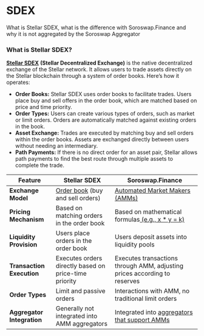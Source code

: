 # SDEX

What is Stellar SDEX, what is the difference with Soroswap.Finance and why it is not aggregated by the Soroswap Aggregator

### What is Stellar SDEX?

[**Stellar SDEX**](https://developers.stellar.org/docs/learn/encyclopedia/sdex) **(Stellar Decentralized Exchange)** is the native decentralized exchange of the Stellar network. It allows users to trade assets directly on the Stellar blockchain through a system of order books. Here’s how it operates:

* **Order Books:** Stellar SDEX uses order books to facilitate trades. Users place buy and sell offers in the order book, which are matched based on price and time priority.
* **Order Types:** Users can create various types of orders, such as market or limit orders. Orders are automatically matched against existing orders in the book.
* **Asset Exchange:** Trades are executed by matching buy and sell orders within the order books. Assets are exchanged directly between users without needing an intermediary.
* **Path Payments:** If there is no direct order for an asset pair, Stellar allows path payments to find the best route through multiple assets to complete the trade.

| Feature                    | Stellar SDEX                                                                                                                                          | Soroswap.Finance                                                                                                                 |
| -------------------------- | ----------------------------------------------------------------------------------------------------------------------------------------------------- | -------------------------------------------------------------------------------------------------------------------------------- |
| **Exchange Model**         | [Order book](https://developers.stellar.org/docs/learn/encyclopedia/sdex/liquidity-on-stellar-sdex-liquidity-pools#order-books) (buy and sell orders) | [Automated Market Makers (AMMs)](https://docs.soroswap.finance/01-protocol-overview/01-how-soroswap-works)                       |
| **Pricing Mechanism**      | Based on matching orders in the order book                                                                                                            | Based on mathematical formulas[ (e.g., x \* y = k)](https://docs.soroswap.finance/01-protocol-overview/04-glossary#x-y-k)        |
| **Liquidity Provision**    | Users place orders in the order book                                                                                                                  | Users deposit assets into liquidity pools                                                                                        |
| **Transaction Execution**  | Executes orders directly based on price-time priority                                                                                                 | Executes transactions through AMM, adjusting prices according to reserves                                                        |
| **Order Types**            | Limit and passive orders                                                                                                                              | Interactions with AMM, no traditional limit orders                                                                               |
| **Aggregator Integration** | Generally not integrated into AMM aggregators                                                                                                         | Integrated into [aggregators that support AMMs](https://docs.soroswap.finance/soroswap-aggregator/how-soroswap-aggregator-works) |
